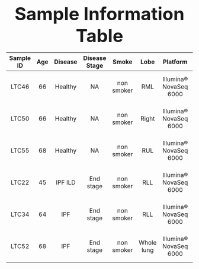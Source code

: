 
### <div align='center' ><font size='70'> <center> Sample Information Table </font></div>

  
| Sample ID |	Age | Disease	| Disease Stage |	Smoke | Lobe	| Platform	| Aiming Reads	| PCR Cycles	| Seq Length |
| :------------: | :----: | :----: | :----: | :----: | :----: | :----: | :----: | :----: | :----: |
| LTC46 |66| Healthy	| NA	| non smoker	| RML	| Illumina® NovaSeq 6000	| 100,000 reads/cell X 10,000 cells/library	| 14	| 2 x150 | 
| LTC50	|66| Healthy	| NA	| non smoker	| Right	| Illumina® NovaSeq 6000	| 100,000 reads/cell X 10,000 cells/library	| 14	| 2 x150 | 
| LTC55	|68| Healthy	| NA	| non smoker	| RUL	| Illumina® NovaSeq 6000	| 100,000 reads/cell X 10,000 cells/library	| 14	| 2 x150 | 
| LTC22	|45| IPF ILD	| End stage	| non smoker | RLL	| Illumina® NovaSeq 6000	| 100,000 reads/cell X 10,000 cells/library	| 14	| 2 x150 | 
| LTC34	|64| IPF	| End stage	| non smoker	| RLL	| Illumina® NovaSeq 6000	| 100,000 reads/cell X 10,000 cells/library	| 14	| 2 x150 | 
| LTC52	|68| IPF	| End stage	| non smoker	| Whole lung	| Illumina® NovaSeq 6000	| 100,000 reads/cell X 10,000 cells/library	| 14	| 2 x150 | 
